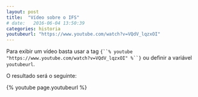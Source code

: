 ```yaml
---
layout: post
title:  "Vídeo sobre o IFS"
# date:   2016-06-04 13:50:39
categories: historia
youtubeurl: "https://www.youtube.com/watch?v=VQdV_lqzxOI"
---
```


Para exibir um vídeo basta usar a tag `{``% youtube "https://www.youtube.com/watch?v=VQdV_lqzxOI" %``}` ou definir a variável `youtubeurl`.

O resultado será o seguinte:

{% youtube page.youtubeurl %}